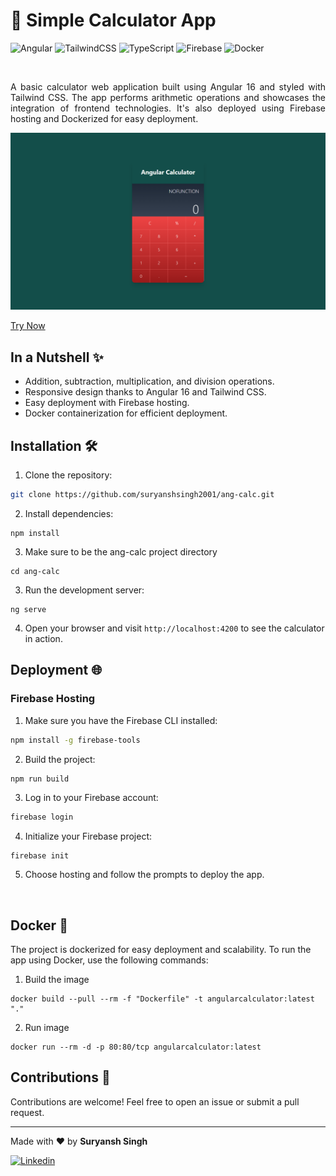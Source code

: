 # 🧮 Simple Calculator App
![Angular](https://img.shields.io/badge/angular-%23DD0031.svg?style=for-the-badge&logo=angular&logoColor=white)  ![TailwindCSS](https://img.shields.io/badge/tailwindcss-%2338B2AC.svg?style=for-the-badge&logo=tailwind-css&logoColor=white) ![TypeScript](https://img.shields.io/badge/typescript-%23007ACC.svg?style=for-the-badge&logo=typescript&logoColor=white) ![Firebase](https://img.shields.io/badge/firebase-%23039BE5.svg?style=for-the-badge&logo=firebase) ![Docker](https://img.shields.io/badge/docker-%230db7ed.svg?style=for-the-badge&logo=docker&logoColor=white)

<br>
<p align = 'justify'>
A basic calculator web application built using Angular 16 and styled with Tailwind CSS. The app performs arithmetic operations and showcases the integration of frontend technologies. It's also deployed using Firebase hosting and Dockerized for easy deployment.
</p>

![Calculator Preview](https://github.com/suryanshsingh2001/Angular-Calculator/blob/main/src/screenshots/Screenshot%20(94).png?raw=true)

[Try Now](https://angular-calculator-2cc80.web.app/) 

## In a Nutshell ✨

- Addition, subtraction, multiplication, and division operations.
- Responsive design thanks to Angular 16 and Tailwind CSS.
- Easy deployment with Firebase hosting.
- Docker containerization for efficient deployment.

## Installation  🛠️

1. Clone the repository:

 ```bash
 git clone https://github.com/suryanshsingh2001/ang-calc.git
 ```

2. Install dependencies:
```
npm install
```

3. Make sure to be the ang-calc project directory

```
cd ang-calc
```

3. Run the development server:
```
ng serve
```

4. Open your browser and visit ```http://localhost:4200``` to see the calculator in action.

## Deployment 🌐
### Firebase Hosting
1. Make sure you have the Firebase CLI installed:

```bash
npm install -g firebase-tools
```

2. Build the project:

```bash
npm run build
```

3. Log in to your Firebase account:

```bash
firebase login
```
4. Initialize your Firebase project:

```
firebase init
```
5. Choose hosting and follow the prompts to deploy the app. 

<br>

## Docker 🐳
The project is dockerized for easy deployment and scalability. To run the app using Docker, use the following commands:

1. Build the image 
```
docker build --pull --rm -f "Dockerfile" -t angularcalculator:latest "."
```
2. Run image
```
docker run --rm -d -p 80:80/tcp angularcalculator:latest 
```

## Contributions 🤝

Contributions are welcome! Feel free to open an issue or submit a pull request.




---

Made with ❤️ by **Suryansh Singh**

[![Linkedin](https://img.shields.io/badge/LinkedIn-Profile-blue)](https://www.linkedin.com/in/suryansh-singh-473187235) 

 






